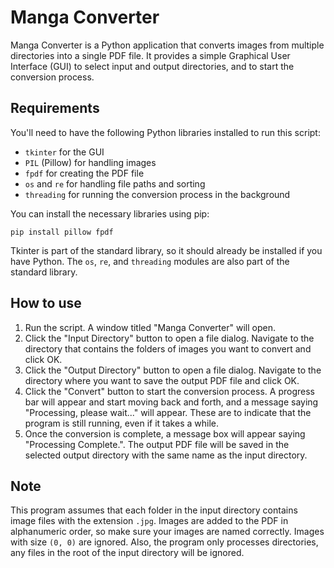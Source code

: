 # Manga Converter

Manga Converter is a Python application that converts images from multiple directories into a single PDF file. It provides a simple Graphical User Interface (GUI) to select input and output directories, and to start the conversion process.

## Requirements

You'll need to have the following Python libraries installed to run this script:

- `tkinter` for the GUI
- `PIL` (Pillow) for handling images
- `fpdf` for creating the PDF file
- `os` and `re` for handling file paths and sorting
- `threading` for running the conversion process in the background

You can install the necessary libraries using pip:

```shell
pip install pillow fpdf
```

Tkinter is part of the standard library, so it should already be installed if you have Python. The `os`, `re`, and `threading` modules are also part of the standard library.

## How to use

1. Run the script. A window titled "Manga Converter" will open.
2. Click the "Input Directory" button to open a file dialog. Navigate to the directory that contains the folders of images you want to convert and click OK.
3. Click the "Output Directory" button to open a file dialog. Navigate to the directory where you want to save the output PDF file and click OK.
4. Click the "Convert" button to start the conversion process. A progress bar will appear and start moving back and forth, and a message saying "Processing, please wait..." will appear. These are to indicate that the program is still running, even if it takes a while.
5. Once the conversion is complete, a message box will appear saying "Processing Complete.". The output PDF file will be saved in the selected output directory with the same name as the input directory.

## Note

This program assumes that each folder in the input directory contains image files with the extension `.jpg`. Images are added to the PDF in alphanumeric order, so make sure your images are named correctly. Images with size `(0, 0)` are ignored. Also, the program only processes directories, any files in the root of the input directory will be ignored.
